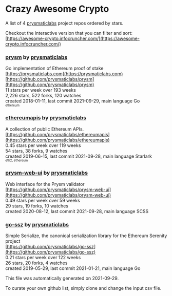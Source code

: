 # Crazy Awesome Crypto
A list of 4 [prysmaticlabs](https://github.com/prysmaticlabs) project repos ordered by stars.  

Checkout the interactive version that you can filter and sort: 
[https://awesome-crypto.infocruncher.com/](https://awesome-crypto.infocruncher.com/)  


### [prysm](https://github.com/prysmaticlabs/prysm) by [prysmaticlabs](https://github.com/prysmaticlabs)  
Go implementation of Ethereum proof of stake  
[https://prysmaticlabs.com](https://prysmaticlabs.com)  
[https://github.com/prysmaticlabs/prysm](https://github.com/prysmaticlabs/prysm)  
11 stars per week over 193 weeks  
2,226 stars, 522 forks, 120 watches  
created 2018-01-11, last commit 2021-09-29, main language Go  
<sub><sup>ethereum</sup></sub>


### [ethereumapis](https://github.com/prysmaticlabs/ethereumapis) by [prysmaticlabs](https://github.com/prysmaticlabs)  
A collection of public Ethereum APIs.  
[https://github.com/prysmaticlabs/ethereumapis](https://github.com/prysmaticlabs/ethereumapis)  
0.45 stars per week over 119 weeks  
54 stars, 38 forks, 9 watches  
created 2019-06-15, last commit 2021-09-28, main language Starlark  
<sub><sup>eth2, ethereum</sup></sub>


### [prysm-web-ui](https://github.com/prysmaticlabs/prysm-web-ui) by [prysmaticlabs](https://github.com/prysmaticlabs)  
Web interface for the Prysm validator  
[https://github.com/prysmaticlabs/prysm-web-ui](https://github.com/prysmaticlabs/prysm-web-ui)  
0.49 stars per week over 59 weeks  
29 stars, 19 forks, 10 watches  
created 2020-08-12, last commit 2021-09-28, main language SCSS  


### [go-ssz](https://github.com/prysmaticlabs/go-ssz) by [prysmaticlabs](https://github.com/prysmaticlabs)  
Simple Serialize, the canonical serialization library for the Ethereum Serenity project  
[https://github.com/prysmaticlabs/go-ssz](https://github.com/prysmaticlabs/go-ssz)  
0.21 stars per week over 122 weeks  
26 stars, 20 forks, 4 watches  
created 2019-05-29, last commit 2021-01-21, main language Go  


This file was automatically generated on 2021-09-29.  

To curate your own github list, simply clone and change the input csv file.  